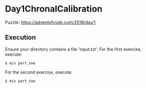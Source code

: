 # Day1ChronalCalibration

Puzzle:
https://adventofcode.com/2018/day/1

## Execution

Ensure your directory contains a file 'input.txt'.  For the first exercise, execute:

```
$ mix part_one
```

For the second exercise, execute:

```
$ mix part_two
```
